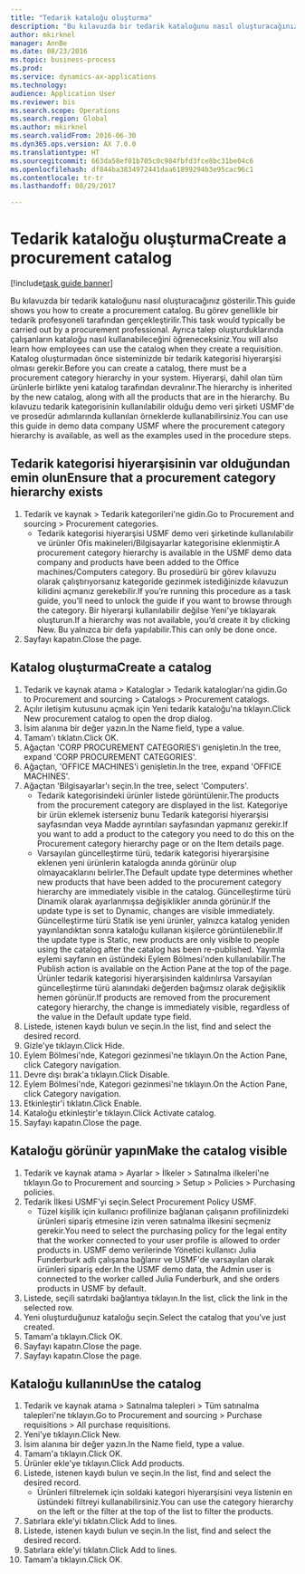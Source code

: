 ```yaml
--- 
title: "Tedarik kataloğu oluşturma"
description: "Bu kılavuzda bir tedarik kataloğunu nasıl oluşturacağınız gösterilir."
author: mkirknel
manager: AnnBe
ms.date: 08/23/2016
ms.topic: business-process
ms.prod: 
ms.service: dynamics-ax-applications
ms.technology: 
audience: Application User
ms.reviewer: bis
ms.search.scope: Operations
ms.search.region: Global
ms.author: mkirknel
ms.search.validFrom: 2016-06-30
ms.dyn365.ops.version: AX 7.0.0
ms.translationtype: HT
ms.sourcegitcommit: 663da58ef01b705c0c984fbfd3fce8bc31be04c6
ms.openlocfilehash: df844ba3834972441daa61899294b3e95cac96c1
ms.contentlocale: tr-tr
ms.lasthandoff: 08/29/2017

---
```

# <a name="create-a-procurement-catalog"></a><span data-ttu-id="67153-103">Tedarik kataloğu oluşturma</span><span class="sxs-lookup"><span data-stu-id="67153-103">Create a procurement catalog</span></span>

[!include[task guide banner](../../includes/task-guide-banner.md)]

<span data-ttu-id="67153-104">Bu kılavuzda bir tedarik kataloğunu nasıl oluşturacağınız gösterilir.</span><span class="sxs-lookup"><span data-stu-id="67153-104">This guide shows you how to create a procurement catalog.</span></span> <span data-ttu-id="67153-105">Bu görev genellikle bir tedarik profesyoneli tarafından gerçekleştirilir.</span><span class="sxs-lookup"><span data-stu-id="67153-105">This task would typically be carried out by a procurement professional.</span></span> <span data-ttu-id="67153-106">Ayrıca talep oluşturduklarında çalışanların kataloğu nasıl kullanabileceğini öğreneceksiniz.</span><span class="sxs-lookup"><span data-stu-id="67153-106">You will also learn how employees can use the catalog when they create a requisition.</span></span> <span data-ttu-id="67153-107">Katalog oluşturmadan önce sisteminizde bir tedarik kategorisi hiyerarşisi olması gerekir.</span><span class="sxs-lookup"><span data-stu-id="67153-107">Before you can create a catalog, there must be a procurement category hierarchy in your system.</span></span> <span data-ttu-id="67153-108">Hiyerarşi, dahil olan tüm ürünlerle birlikte yeni katalog tarafından devralınır.</span><span class="sxs-lookup"><span data-stu-id="67153-108">The hierarchy is inherited by the new catalog, along with all the products that are in the hierarchy.</span></span> <span data-ttu-id="67153-109">Bu kılavuzu tedarik kategorisinin kullanılabilir olduğu demo veri şirketi USMF'de ve prosedür adımlarında kullanılan örneklerde kullanabilirsiniz.</span><span class="sxs-lookup"><span data-stu-id="67153-109">You can use this guide in demo data company USMF where the procurement category hierarchy is available, as well as the examples used in the procedure steps.</span></span>


## <a name="ensure-that-a-procurement-category-hierarchy-exists"></a><span data-ttu-id="67153-110">Tedarik kategorisi hiyerarşisinin var olduğundan emin olun</span><span class="sxs-lookup"><span data-stu-id="67153-110">Ensure that a procurement category hierarchy exists</span></span>
1. <span data-ttu-id="67153-111">Tedarik ve kaynak > Tedarik kategorileri'ne gidin.</span><span class="sxs-lookup"><span data-stu-id="67153-111">Go to Procurement and sourcing > Procurement categories.</span></span>
    * <span data-ttu-id="67153-112">Tedarik kategorisi hiyerarşisi USMF demo veri şirketinde kullanılabilir ve ürünler Ofis makineleri/Bilgisayarlar kategorisine eklenmiştir.</span><span class="sxs-lookup"><span data-stu-id="67153-112">A procurement category hierarchy is available in the USMF demo data company and products have been added to the Office machines/Computers category.</span></span> <span data-ttu-id="67153-113">Bu prosedürü bir görev kılavuzu olarak çalıştırıyorsanız kategoride gezinmek istediğinizde kılavuzun kilidini açmanız gerekebilir.</span><span class="sxs-lookup"><span data-stu-id="67153-113">If you’re running this procedure as a task guide, you’ll need to unlock the guide if you want to browse through the category.</span></span> <span data-ttu-id="67153-114">Bir hiyerarşi kullanılabilir değilse Yeni'ye tıklayarak oluşturun.</span><span class="sxs-lookup"><span data-stu-id="67153-114">If a hierarchy was not available, you’d create it by clicking New.</span></span> <span data-ttu-id="67153-115">Bu yalnızca bir defa yapılabilir.</span><span class="sxs-lookup"><span data-stu-id="67153-115">This can only be done once.</span></span>  
2. <span data-ttu-id="67153-116">Sayfayı kapatın.</span><span class="sxs-lookup"><span data-stu-id="67153-116">Close the page.</span></span>

## <a name="create-a-catalog"></a><span data-ttu-id="67153-117">Katalog oluşturma</span><span class="sxs-lookup"><span data-stu-id="67153-117">Create a catalog</span></span>
1. <span data-ttu-id="67153-118">Tedarik ve kaynak atama > Kataloglar > Tedarik katalogları'na gidin.</span><span class="sxs-lookup"><span data-stu-id="67153-118">Go to Procurement and sourcing > Catalogs > Procurement catalogs.</span></span>
2. <span data-ttu-id="67153-119">Açılır iletişim kutusunu açmak için Yeni tedarik kataloğu'na tıklayın.</span><span class="sxs-lookup"><span data-stu-id="67153-119">Click New procurement catalog to open the drop dialog.</span></span>
3. <span data-ttu-id="67153-120">İsim alanına bir değer yazın.</span><span class="sxs-lookup"><span data-stu-id="67153-120">In the Name field, type a value.</span></span>
4. <span data-ttu-id="67153-121">Tamam'ı tıklatın.</span><span class="sxs-lookup"><span data-stu-id="67153-121">Click OK.</span></span>
5. <span data-ttu-id="67153-122">Ağaçtan 'CORP PROCUREMENT CATEGORIES'i genişletin.</span><span class="sxs-lookup"><span data-stu-id="67153-122">In the tree, expand 'CORP PROCUREMENT CATEGORIES'.</span></span>
6. <span data-ttu-id="67153-123">Ağaçtan, 'OFFICE MACHINES'i genişletin.</span><span class="sxs-lookup"><span data-stu-id="67153-123">In the tree, expand 'OFFICE MACHINES'.</span></span>
7. <span data-ttu-id="67153-124">Ağaçtan 'Bilgisayarlar'ı seçin.</span><span class="sxs-lookup"><span data-stu-id="67153-124">In the tree, select 'Computers'.</span></span>
    * <span data-ttu-id="67153-125">Tedarik kategorisindeki ürünler listede görüntülenir.</span><span class="sxs-lookup"><span data-stu-id="67153-125">The products from the procurement category are displayed in the list.</span></span> <span data-ttu-id="67153-126">Kategoriye bir ürün eklemek isterseniz bunu Tedarik kategorisi hiyerarşisi sayfasından veya Madde ayrıntıları sayfasından yapmanız gerekir.</span><span class="sxs-lookup"><span data-stu-id="67153-126">If you want to add a product to the category you need to do this on the Procurement category hierarchy page or on the Item details page.</span></span>  
    * <span data-ttu-id="67153-127">Varsayılan güncelleştirme türü, tedarik kategorisi hiyerarşisine eklenen yeni ürünlerin katalogda anında görünür olup olmayacaklarını belirler.</span><span class="sxs-lookup"><span data-stu-id="67153-127">The Default update type determines whether new products that have been added to the procurement category hierarchy are immediately visible in the catalog.</span></span> <span data-ttu-id="67153-128">Güncelleştirme türü Dinamik olarak ayarlanmışsa değişiklikler anında görünür.</span><span class="sxs-lookup"><span data-stu-id="67153-128">If the update type is set to Dynamic, changes are visible immediately.</span></span> <span data-ttu-id="67153-129">Güncelleştirme türü Statik ise yeni ürünler, yalnızca katalog yeniden yayınlandıktan sonra kataloğu kullanan kişilerce görüntülenebilir.</span><span class="sxs-lookup"><span data-stu-id="67153-129">If the update type is Static, new products are only visible to people using the catalog after the catalog has been re-published.</span></span> <span data-ttu-id="67153-130">Yayımla eylemi sayfanın en üstündeki Eylem Bölmesi'nden kullanılabilir.</span><span class="sxs-lookup"><span data-stu-id="67153-130">The Publish action is available on the Action Pane at the top of the page.</span></span> <span data-ttu-id="67153-131">Ürünler tedarik kategorisi hiyerarşisinden kaldırılırsa Varsayılan güncelleştirme türü alanındaki değerden bağımsız olarak değişiklik hemen görünür.</span><span class="sxs-lookup"><span data-stu-id="67153-131">If products are removed from the procurement category hierarchy, the change is immediately visible, regardless of the value in the Default update type field.</span></span>  
8. <span data-ttu-id="67153-132">Listede, istenen kaydı bulun ve seçin.</span><span class="sxs-lookup"><span data-stu-id="67153-132">In the list, find and select the desired record.</span></span>
9. <span data-ttu-id="67153-133">Gizle'ye tıklayın.</span><span class="sxs-lookup"><span data-stu-id="67153-133">Click Hide.</span></span>
10. <span data-ttu-id="67153-134">Eylem Bölmesi'nde, Kategori gezinmesi'ne tıklayın.</span><span class="sxs-lookup"><span data-stu-id="67153-134">On the Action Pane, click Category navigation.</span></span>
11. <span data-ttu-id="67153-135">Devre dışı bırak'a tıklayın.</span><span class="sxs-lookup"><span data-stu-id="67153-135">Click Disable.</span></span>
12. <span data-ttu-id="67153-136">Eylem Bölmesi'nde, Kategori gezinmesi'ne tıklayın.</span><span class="sxs-lookup"><span data-stu-id="67153-136">On the Action Pane, click Category navigation.</span></span>
13. <span data-ttu-id="67153-137">Etkinleştir'i tıklatın.</span><span class="sxs-lookup"><span data-stu-id="67153-137">Click Enable.</span></span>
14. <span data-ttu-id="67153-138">Kataloğu etkinleştir'e tıklayın.</span><span class="sxs-lookup"><span data-stu-id="67153-138">Click Activate catalog.</span></span>
15. <span data-ttu-id="67153-139">Sayfayı kapatın.</span><span class="sxs-lookup"><span data-stu-id="67153-139">Close the page.</span></span>

## <a name="make-the-catalog-visible"></a><span data-ttu-id="67153-140">Kataloğu görünür yapın</span><span class="sxs-lookup"><span data-stu-id="67153-140">Make the catalog visible</span></span>
1. <span data-ttu-id="67153-141">Tedarik ve kaynak atama > Ayarlar > İlkeler > Satınalma ilkeleri'ne tıklayın.</span><span class="sxs-lookup"><span data-stu-id="67153-141">Go to Procurement and sourcing > Setup > Policies > Purchasing policies.</span></span>
2. <span data-ttu-id="67153-142">Tedarik İlkesi USMF'yi seçin.</span><span class="sxs-lookup"><span data-stu-id="67153-142">Select Procurement Policy USMF.</span></span>
    * <span data-ttu-id="67153-143">Tüzel kişilik için kullanıcı profilinize bağlanan çalışanın profilinizdeki ürünleri sipariş etmesine izin veren satınalma ilkesini seçmeniz gerekir.</span><span class="sxs-lookup"><span data-stu-id="67153-143">You need to select the purchasing policy for the legal entity that the worker connected to your user profile is allowed to order products in.</span></span> <span data-ttu-id="67153-144">USMF demo verilerinde Yönetici kullanıcı Julia Funderburk adlı çalışana bağlanır ve USMF'de varsayılan olarak ürünleri sipariş eder.</span><span class="sxs-lookup"><span data-stu-id="67153-144">In the USMF demo data, the Admin user is connected to the worker called Julia Funderburk, and she orders products in USMF by default.</span></span>  
3. <span data-ttu-id="67153-145">Listede, seçili satırdaki bağlantıya tıklayın.</span><span class="sxs-lookup"><span data-stu-id="67153-145">In the list, click the link in the selected row.</span></span>
4. <span data-ttu-id="67153-146">Yeni oluşturduğunuz kataloğu seçin.</span><span class="sxs-lookup"><span data-stu-id="67153-146">Select the catalog that you’ve just created.</span></span>
5. <span data-ttu-id="67153-147">Tamam'a tıklayın.</span><span class="sxs-lookup"><span data-stu-id="67153-147">Click OK.</span></span>
6. <span data-ttu-id="67153-148">Sayfayı kapatın.</span><span class="sxs-lookup"><span data-stu-id="67153-148">Close the page.</span></span>
7. <span data-ttu-id="67153-149">Sayfayı kapatın.</span><span class="sxs-lookup"><span data-stu-id="67153-149">Close the page.</span></span>

## <a name="use-the-catalog"></a><span data-ttu-id="67153-150">Kataloğu kullanın</span><span class="sxs-lookup"><span data-stu-id="67153-150">Use the catalog</span></span>
1. <span data-ttu-id="67153-151">Tedarik ve kaynak atama > Satınalma talepleri > Tüm satınalma talepleri'ne tıklayın.</span><span class="sxs-lookup"><span data-stu-id="67153-151">Go to Procurement and sourcing > Purchase requisitions > All purchase requisitions.</span></span>
2. <span data-ttu-id="67153-152">Yeni'ye tıklayın.</span><span class="sxs-lookup"><span data-stu-id="67153-152">Click New.</span></span>
3. <span data-ttu-id="67153-153">İsim alanına bir değer yazın.</span><span class="sxs-lookup"><span data-stu-id="67153-153">In the Name field, type a value.</span></span>
4. <span data-ttu-id="67153-154">Tamam'a tıklayın.</span><span class="sxs-lookup"><span data-stu-id="67153-154">Click OK.</span></span>
5. <span data-ttu-id="67153-155">Ürünler ekle'ye tıklayın.</span><span class="sxs-lookup"><span data-stu-id="67153-155">Click Add products.</span></span>
6. <span data-ttu-id="67153-156">Listede, istenen kaydı bulun ve seçin.</span><span class="sxs-lookup"><span data-stu-id="67153-156">In the list, find and select the desired record.</span></span>
    * <span data-ttu-id="67153-157">Ürünleri filtrelemek için soldaki kategori hiyerarşisini veya listenin en üstündeki filtreyi kullanabilirsiniz.</span><span class="sxs-lookup"><span data-stu-id="67153-157">You can use the category hierarchy on the left or the filter at the top of the list to filter the products.</span></span>  
7. <span data-ttu-id="67153-158">Satırlara ekle'yi tıklatın.</span><span class="sxs-lookup"><span data-stu-id="67153-158">Click Add to lines.</span></span>
8. <span data-ttu-id="67153-159">Listede, istenen kaydı bulun ve seçin.</span><span class="sxs-lookup"><span data-stu-id="67153-159">In the list, find and select the desired record.</span></span>
9. <span data-ttu-id="67153-160">Satırlara ekle'yi tıklatın.</span><span class="sxs-lookup"><span data-stu-id="67153-160">Click Add to lines.</span></span>
10. <span data-ttu-id="67153-161">Tamam'a tıklayın.</span><span class="sxs-lookup"><span data-stu-id="67153-161">Click OK.</span></span>


